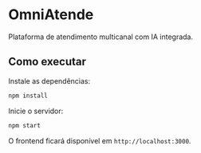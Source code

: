 # OmniAtende
Plataforma de atendimento multicanal com IA integrada.

## Como executar
Instale as dependências:
```bash
npm install
```
Inicie o servidor:
```bash
npm start
```
O frontend ficará disponível em `http://localhost:3000`.

